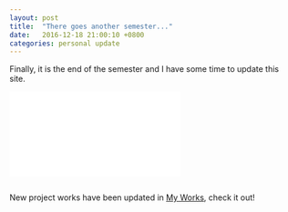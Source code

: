 ```yaml
---
layout: post
title:  "There goes another semester..."
date:   2016-12-18 21:00:10 +0800
categories: personal update
---
```

Finally, it is the end of the semester and I have some time to update this site.

<div class="iframe-container iframe-container-for-wxh-480x260" style="-webkit-overflow-scrolling: touch; overflow: auto;">
<iframe src="//giphy.com/embed/xUySTUZ8A2RJBQitEc?html5=true"  frameBorder="0" class="giphy-embed" allowFullScreen><p>Your browser does not support iframes.</p></iframe><p></p>
</div>


New project works have been updated in [My Works][mywork], check it out!


[mywork]: {{site.url}}/site/myworks/
